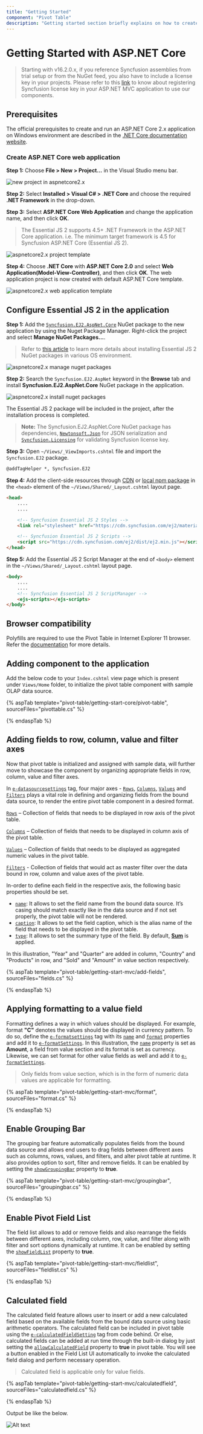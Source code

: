 ```yaml
---
title: "Getting Started"
component: "Pivot Table"
description: "Getting started section briefly explains on how to create and add a pivot table in an application."
---
```


# Getting Started with ASP.NET Core

> Starting with v16.2.0.x, if you reference Syncfusion assemblies from trial setup or from the NuGet feed, you also have to include a license key in your projects. Please refer to this [link](https://help.syncfusion.com/common/essential-studio/licensing/license-key) to know about registering Syncfusion license key in your ASP.NET MVC application to use our components.

## Prerequisites

The official prerequisites to create and run an ASP.NET Core 2.x application on Windows environment are described in the [.NET Core documentation website](https://docs.microsoft.com/en-us/dotnet/core/windows-prerequisites?tabs=netcore2x).

### Create ASP.NET Core web application

**Step 1:** Choose **File > New > Project...** in the Visual Studio menu bar.

![new project in aspnetcore2.x](images/new-project.png)

**Step 2:** Select **Installed > Visual C# > .NET Core** and choose the required **.NET Framework** in the drop-down.

**Step 3:** Select **ASP.NET Core Web Application** and change the application name, and then click **OK**.

> The Essential JS 2 supports 4.5+ .NET Framework in the ASP.NET Core application. i.e. The minimum target framework is 4.5 for Syncfusion ASP.NET Core (Essential JS 2).

![aspnetcore2.x project template](images/aspnetcore2x-template.png)

**Step 4:** Choose **.NET Core** with **ASP.NET Core 2.0** and select **Web Application(Model-View-Controller)**, and then click **OK**. The web application project is now created with default ASP.NET Core template.

![aspnetcore2.x web application template](images/aspnetcore2x-netcore.png)

## Configure Essential JS 2 in the application

**Step 1:** Add the [`Syncfusion.EJ2.AspNet.Core`](https://www.nuget.org/packages/Syncfusion.EJ2.AspNet.Core/) NuGet package to the new application by using the Nuget Package Manager. Right-click the project and select **Manage NuGet Packages...**.

> Refer to [this article](../nuget-packages) to learn more details about installing Essential JS 2 NuGet packages in various OS environment.

![aspnetcore2.x manage nuget packages](images/aspnetcore2x-manage-nuget.png)

**Step 2:** Search the `Syncfusion.EJ2.AspNet` keyword in the **Browse** tab and install **Syncfusion.EJ2.AspNet.Core** NuGet package in the application.

![aspnetcore2.x install nuget packages](images/aspnetcore-nuget-package.png)

The Essential JS 2 package will be included in the project, after the installation process is completed.

> **Note:** The Syncfusion.EJ2.AspNet.Core NuGet package has dependencies, [`Newtonsoft.Json`](https://www.nuget.org/packages/Newtonsoft.Json/) for JSON serialization and [`Syncfusion.Licensing`](https://www.nuget.org/packages/Syncfusion.Licensing/) for validating Syncfusion license key.

**Step 3:** Open `~/Views/_ViewImports.cshtml` file and import the `Syncfusion.EJ2` package.

```html
@addTagHelper *, Syncfusion.EJ2
```

**Step 4:** Add the client-side resources through [CDN](https://ej2.syncfusion.com/documentation/deployment/#cdn) or [local npm package](https://www.npmjs.com/package/@syncfusion/ej2) in the `<head>` element of the `~/Views/Shared/_Layout.cshtml` layout page.

```html
<head>
    ....
    ....

    <!-- Syncfusion Essential JS 2 Styles -->
    <link rel="stylesheet" href="https://cdn.syncfusion.com/ej2/material.css" />

    <!-- Syncfusion Essential JS 2 Scripts -->
    <script src="https://cdn.syncfusion.com/ej2/dist/ej2.min.js"></script>
</head>
```

**Step 5:** Add the Essential JS 2 Script Manager at the end of `<body>` element in the `~/Views/Shared/_Layout.cshtml` layout page.

```html
<body>
    ....
    ....
    <!-- Syncfusion Essential JS 2 ScriptManager -->
    <ejs-scripts></ejs-scripts>
</body>
```

## Browser compatibility

Polyfills are required to use the Pivot Table in Internet Explorer 11 browser. Refer the [documentation](https://ej2.syncfusion.com/aspnetcore/documentation/browser/?no-cache=1#browser-support) for more details.

## Adding component to the application

Add the below code to your `Index.cshtml` view page which is present under `Views/Home` folder, to initialize the pivot table component with sample OLAP data source.

{% aspTab template="pivot-table/getting-start-core/pivot-table", sourceFiles="pivottable.cs" %}

{% endaspTab %}

## Adding fields to row, column, value and filter axes

Now that pivot table is initialized and assigned with sample data, will further move to showcase the component by organizing appropriate fields in row, column, value and filter axes.

In [`e-datasourcesettings`](https://help.syncfusion.com/cr/aspnetcore-js2/Syncfusion.EJ2~Syncfusion.EJ2.PivotView.PivotViewDataSourceSettingsBuilder_members.html) tag, four major axes -  [`Rows`](https://help.syncfusion.com/cr/aspnetcore-js2/Syncfusion.EJ2~Syncfusion.EJ2.PivotView.PivotViewRow_members.html), [`Columns`](https://help.syncfusion.com/cr/aspnetcore-js2/Syncfusion.EJ2~Syncfusion.EJ2.PivotView.ColumnFieldListDataSource_members.html), [`Values`](https://help.syncfusion.com/cr/aspnetcore-js2/Syncfusion.EJ2~Syncfusion.EJ2.PivotView.ValueFieldListDataSource_members.html) and [`Filters`](https://help.syncfusion.com/cr/aspnetcore-js2/Syncfusion.EJ2~Syncfusion.EJ2.PivotView.FilterFieldListDataSource_members.html) plays a vital role in defining and organizing fields from the bound data source, to render the entire pivot table component in a desired format.

[`Rows`](https://help.syncfusion.com/cr/aspnetcore-js2/Syncfusion.EJ2~Syncfusion.EJ2.PivotView.PivotViewRow_members.html) – Collection of fields that needs to be displayed in row axis of the pivot table.

[`Columns`](https://help.syncfusion.com/cr/aspnetcore-js2/Syncfusion.EJ2~Syncfusion.EJ2.PivotView.ColumnFieldListDataSource_members.html) – Collection of fields that needs to be displayed in column axis of the pivot table.

[`Values`](https://help.syncfusion.com/cr/aspnetcore-js2/Syncfusion.EJ2~Syncfusion.EJ2.PivotView.ValueFieldListDataSource_members.html) – Collection of fields that needs to be displayed as aggregated numeric values in the pivot table.

[`Filters`](https://help.syncfusion.com/cr/aspnetcore-js2/Syncfusion.EJ2~Syncfusion.EJ2.PivotView.FilterFieldListDataSource_members.html) - Collection of fields that would act as master filter over the data bound in row, column and value axes of the pivot table.

In-order to define each field in the respective axis, the following basic properties should be set.

* [`name`](https://help.syncfusion.com/cr/aspnetcore-js2/Syncfusion.EJ2~Syncfusion.EJ2.PivotView.PivotViewRow~Name.html): It allows to set the field name from the bound data source. It’s casing should match exactly like in the data source and if not set properly, the pivot table will not be rendered.
* [`caption`](https://help.syncfusion.com/cr/aspnetcore-js2/Syncfusion.EJ2~Syncfusion.EJ2.PivotView.PivotViewRow~Caption.html): It allows to set the field caption, which is the alias name of the field that needs to be displayed in the pivot table.
* [`type`](https://help.syncfusion.com/cr/aspnetcore-js2/Syncfusion.EJ2~Syncfusion.EJ2.PivotView.PivotViewRow~Type.html): It allows to set the summary type of the field. By default, [**Sum**](https://help.syncfusion.com/cr/aspnetcore-js2/Syncfusion.EJ2~Syncfusion.EJ2.PivotView.SummaryTypes.html) is applied.

In this illustration, "Year" and "Quarter" are added in column, "Country" and "Products" in row, and "Sold" and "Amount" in value section respectively.

{% aspTab template="pivot-table/getting-start-mvc/add-fields", sourceFiles="fields.cs" %}

{% endaspTab %}

## Applying formatting to a value field

Formatting defines a way in which values should be displayed. For example, format **"C"** denotes the values should be displayed in currency pattern. To do so, define the [`e-formatsettings`](https://help.syncfusion.com/cr/aspnetcore-js2/Syncfusion.EJ2~Syncfusion.EJ2.PivotView.PivotViewFormatSetting_members.html) tag with its [`name`](https://help.syncfusion.com/cr/aspnetcore-js2/Syncfusion.EJ2~Syncfusion.EJ2.PivotView.PivotViewFormatSetting~Name.html) and [`format`](https://help.syncfusion.com/cr/aspnetcore-js2/Syncfusion.EJ2~Syncfusion.EJ2.PivotView.PivotViewFormatSetting~Format.html) properties and add it to [`e-formatSettings`](https://help.syncfusion.com/cr/aspnetcore-js2/Syncfusion.EJ2~Syncfusion.EJ2.PivotView.PivotViewFormatSetting_members.html). In this illustration, the [`name`](https://help.syncfusion.com/cr/aspnetcore-js2/Syncfusion.EJ2~Syncfusion.EJ2.PivotView.PivotViewFormatSetting~Name.html) property is set as **Amount**, a field from value section and its format is set as currency. Likewise, we can set format for other value fields as well and add it to [`e-formatSettings`](https://help.syncfusion.com/cr/aspnetcore-js2/Syncfusion.EJ2~Syncfusion.EJ2.PivotView.PivotViewFormatSetting_members.html).

> Only fields from value section, which is in the form of numeric data values are applicable for formatting.

{% aspTab template="pivot-table/getting-start-mvc/format", sourceFiles="format.cs" %}

{% endaspTab %}

## Enable Grouping Bar

The grouping bar feature automatically populates fields from the bound data source and allows end users to drag fields between different axes such as columns, rows, values, and filters, and alter pivot table at runtime. It also provides option to sort, filter and remove fields. It can be enabled by setting the [`showGroupingBar`](https://help.syncfusion.com/cr/aspnetcore-js2/Syncfusion.EJ2~Syncfusion.EJ2.PivotView.PivotView~ShowGroupingBar.html) property to **true**.

{% aspTab template="pivot-table/getting-start-mvc/groupingbar", sourceFiles="groupingbar.cs" %}

{% endaspTab %}

## Enable Pivot Field List

The field list allows to add or remove fields and also rearrange the fields between different axes, including column, row, value, and filter along with filter and sort options dynamically at runtime. It can be enabled by setting the [`showFieldList`](https://help.syncfusion.com/cr/aspnetcore-js2/Syncfusion.EJ2~Syncfusion.EJ2.PivotView.PivotView~ShowFieldList.html) property to **true**.

{% aspTab template="pivot-table/getting-start-mvc/fieldlist", sourceFiles="fieldlist.cs" %}

{% endaspTab %}

## Calculated field

The calculated field feature allows user to insert or add a new calculated field based on the available fields from the bound data source using basic arithmetic operators. The calculated field can be included in pivot table using the [`e-calculatedFieldSetting`](https://help.syncfusion.com/cr/aspnetcore-js2/Syncfusion.EJ2~Syncfusion.EJ2.PivotView.PivotViewCalculatedFieldSetting_members.html) tag from code behind. Or else, calculated fields can be added at run time through the built-in dialog by just setting the [`allowCalculatedField`](https://help.syncfusion.com/cr/aspnetcore-js2/Syncfusion.EJ2~Syncfusion.EJ2.PivotView.PivotView~AllowCalculatedField.html) property to **true** in pivot table. You will see a button enabled in the Field List UI automatically to invoke the calculated field dialog and perform necessary operation.

> Calculated field is applicable only for value fields.

{% aspTab template="pivot-table/getting-start-mvc/calculatedfield", sourceFiles="calculatedfield.cs" %}

{% endaspTab %}

Output be like the below.

![Alt text](./images/pivotgrid-sample.png)